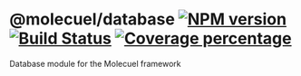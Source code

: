 # @molecuel/database [![NPM version][npm-image]][npm-url] [![Build Status][travis-image]][travis-url] [![Coverage percentage][coveralls-image]][coveralls-url]

Database module for the Molecuel framework

[npm-image]: https://badge.fury.io/js/@molecuel/database.svg
[npm-url]: https://npmjs.org/package/@molecuel/database
[travis-image]: https://travis-ci.org/molecuel/database.svg?branch=master
[travis-url]: https://travis-ci.org/molecuel/database
[daviddm-image]: https://david-dm.org/molecuel/database.svg?theme=shields.io
[daviddm-url]: https://david-dm.org/molecuel/database
[coveralls-image]: https://coveralls.io/repos/molecuel/database/badge.svg
[coveralls-url]: https://coveralls.io/r/molecuel/database
